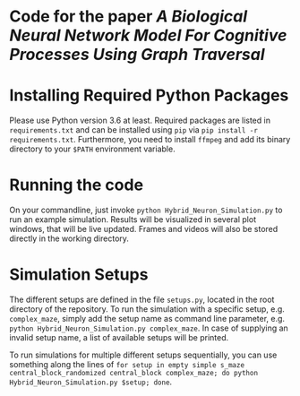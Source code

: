 Code for the paper _A Biological Neural Network Model For Cognitive Processes Using Graph Traversal_ 
====================================================================================================


# Installing Required Python Packages
Please use Python version 3.6 at least.
Required packages are listed in `requirements.txt` and can be installed using `pip` via `pip install -r requirements.txt`.
Furthermore, you need to install `ffmpeg` and add its binary directory to your `$PATH` environment variable.

# Running the code
On your commandline, just invoke `python Hybrid_Neuron_Simulation.py` to run an example simulation.
Results will be visualized in several plot windows, that will be live updated.
Frames and videos will also be stored directly in the working directory.

# Simulation Setups
The different setups are defined in the file `setups.py`, located in the root directory of the repository.
To run the simulation with a specific setup, e.g. `complex_maze`, simply add the setup name as command line parameter, e.g. `python Hybrid_Neuron_Simulation.py complex_maze`.
In case of supplying an invalid setup name, a list of available setups will be printed.

To run simulations for multiple different setups sequentially, you can use something along the lines of `for setup in empty simple s_maze central_block_randomized central_block complex_maze; do python Hybrid_Neuron_Simulation.py $setup; done`.

